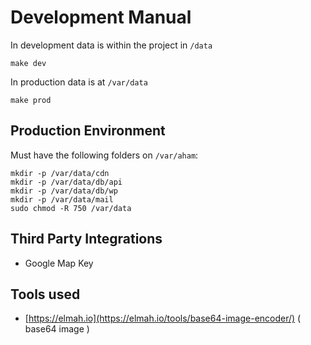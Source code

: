 # Development Manual


In development data is within the project in `/data`

```
make dev
```


In production data is at `/var/data`

```
make prod
```

## Production Environment

Must have the following folders on `/var/aham`:

```
mkdir -p /var/data/cdn
mkdir -p /var/data/db/api
mkdir -p /var/data/db/wp
mkdir -p /var/data/mail
sudo chmod -R 750 /var/data
```

## Third Party Integrations
- Google Map Key

## Tools used
- [https://elmah.io](https://elmah.io/tools/base64-image-encoder/) ( base64 image )

